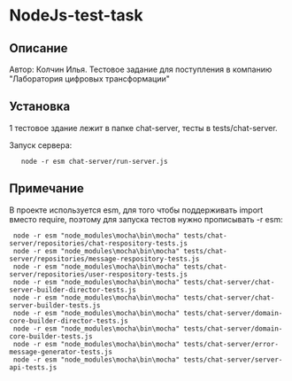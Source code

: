 # NodeJs-test-task
## Описание
Автор: Колчин Илья. Тестовое задание для поступления в компанию "Лаборатория цифровых трансформации"
## Установка
1 тестовое здание лежит в папке chat-server, тесты в tests/chat-server. 

Запуск сервера:
        
       node -r esm chat-server/run-server.js

## Примечание
В проекте используется esm, для того чтобы поддерживать import вместо require, поэтому для 
запуска тестов нужно прописывать -r esm:

     node -r esm "node_modules\mocha\bin\mocha" tests/chat-server/repositories/chat-respository-tests.js
     node -r esm "node_modules\mocha\bin\mocha" tests/chat-server/repositories/message-respository-tests.js
     node -r esm "node_modules\mocha\bin\mocha" tests/chat-server/repositories/user-respository-tests.js
     node -r esm "node_modules\mocha\bin\mocha" tests/chat-server/chat-server-builder-director-tests.js
     node -r esm "node_modules\mocha\bin\mocha" tests/chat-server/chat-server-builder-tests.js
     node -r esm "node_modules\mocha\bin\mocha" tests/chat-server/domain-core-builder-director-tests.js
     node -r esm "node_modules\mocha\bin\mocha" tests/chat-server/domain-core-builder-tests.js
     node -r esm "node_modules\mocha\bin\mocha" tests/chat-server/error-message-generator-tests.js
     node -r esm "node_modules\mocha\bin\mocha" tests/chat-server/server-api-tests.js